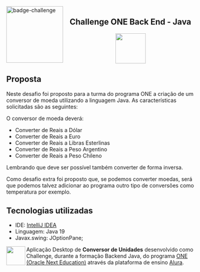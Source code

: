 <img align=left src="https://i.imgur.com/P9fjzh4.png" height=150 alt="badge-challenge">

<h2 align=center>Challenge ONE Back End - Java</h2>
<div align=center>

<img height="80" margin="10" src="https://i.imgur.com/9Gq6RS0.png">
</div> 

## Proposta

Neste desafio foi proposto para a turma do programa ONE a criação de um conversor de moeda utilizando a linguagem Java. As
características solicitadas são as seguintes:

O conversor de moeda deverá:

- Converter de Reais a Dólar
- Converter de Reais a Euro
- Converter de Reais a Libras Esterlinas
- Converter de Reais a Peso Argentino
- Converter de Reais a Peso Chileno

Lembrando que deve ser possível também converter de forma inversa.

Como desafio extra foi proposto que, se podemos converter moedas, será que podemos talvez
adicionar ao programa outro tipo de conversões como temperatura por exemplo.

## Tecnologias utilizadas

- IDE: <a href="https://www.jetbrains.com/idea/">IntelliJ IDEA</a>
- Linguagem: Java 19
- Javax.swing: JOptionPane;


[<img align="left" height="50" margin="10" src="https://i.imgur.com/RYYUpCK.png">](https://www.oracle.com/br/education/oracle-next-education/)
Aplicação Desktop de **Conversor de Unidades** desenvolvido como Challenge, durante a formação Backend Java, do
programa <a href="https://www.oracle.com/br/education/oracle-next-education/">ONE (Oracle Next Education)</a> através da
plataforma de ensino <a href="https://www.alura.com.br/">Alura</a>.
